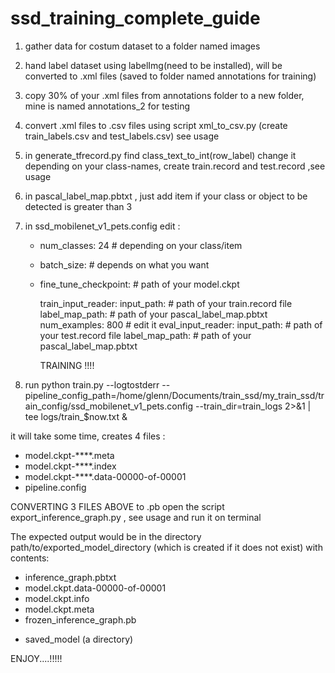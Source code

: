 # ssd_training_complete_guide

1. gather data for costum dataset to a folder named images
2. hand label dataset using labelImg(need to be installed), will be converted to .xml files  (saved to folder named annotations for training) 
3. copy 30% of your .xml files from annotations folder to a new folder, mine is named annotations_2 for testing

4. convert .xml files to .csv files using script xml_to_csv.py  (create train_labels.csv and test_labels.csv) see usage
5.  in generate_tfrecord.py find class_text_to_int(row_label) change it depending on your class-names, 
           create train.record and test.record ,see usage
6. in pascal_label_map.pbtxt , just add item if your class or object to be detected is greater than 3 
7. in ssd_mobilenet_v1_pets.config edit :
   - num_classes: 24  # depending on your class/item 
   - batch_size:   # depends on what you want
   - fine_tune_checkpoint:  # path of your model.ckpt

        train_input_reader:
            input_path:    # path of your train.record file
            label_map_path: # path of your pascal_label_map.pbtxt
            num_examples: 800   # edit it
        eval_input_reader:
            input_path:    # path of your test.record file
            label_map_path: # path of your pascal_label_map.pbtxt


        TRAINING !!!!

8. run python train.py --logtostderr --pipeline_config_path=/home/glenn/Documents/train_ssd/my_train_ssd/train_config/ssd_mobilenet_v1_pets.config --train_dir=train_logs 2>&1 | tee logs/train_$now.txt &
  
 it will take some time,
 creates 4 files :
  - model.ckpt-****.meta
  - model.ckpt-****.index
  - model.ckpt-****.data-00000-of-00001
  - pipeline.config

CONVERTING 3 FILES ABOVE to .pb
  open the script export_inference_graph.py , see usage and run it on terminal

The expected output would be in the directory
path/to/exported_model_directory (which is created if it does not exist)
with contents:
 - inference_graph.pbtxt
 - model.ckpt.data-00000-of-00001
 - model.ckpt.info
 - model.ckpt.meta
 - frozen_inference_graph.pb
 + saved_model (a directory)


ENJOY....!!!!!




